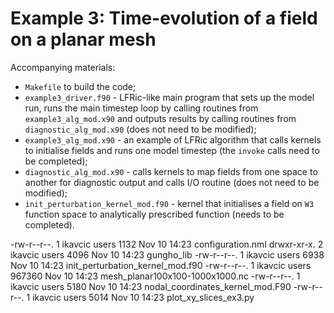 # Example 3: Time-evolution of a field on a planar mesh

Accompanying materials:

* `Makefile` to build the code;
* `example3_driver.f90` - LFRic-like main program that sets up
  the model run, runs the main timestep loop by calling routines
  from `example3_alg_mod.x90` and outputs results by calling
  routines from `diagnostic_alg_mod.x90` (does not need to be modified);
* `example3_alg_mod.x90` - an example of LFRic algorithm that
  calls kernels to initialise fields and runs one model timestep (the
  `invoke` calls need to be completed);
* `diagnostic_alg_mod.x90` - calls kernels to map fields from one space
  to another for diagnostic output and calls I/O routine (does not need
  to be modified);
* `init_perturbation_kernel_mod.f90` - kernel that initialises a field
  on `W3` function space to analytically prescribed function (needs to
  be completed).

-rw-r--r--. 1 ikavcic users   1132 Nov 10 14:23 configuration.nml
drwxr-xr-x. 2 ikavcic users   4096 Nov 10 14:23 gungho_lib
-rw-r--r--. 1 ikavcic users   6938 Nov 10 14:23 init_perturbation_kernel_mod.f90
-rw-r--r--. 1 ikavcic users 967360 Nov 10 14:23 mesh_planar100x100-1000x1000.nc
-rw-r--r--. 1 ikavcic users   5180 Nov 10 14:23 nodal_coordinates_kernel_mod.F90
-rw-r--r--. 1 ikavcic users   5014 Nov 10 14:23 plot_xy_slices_ex3.py
